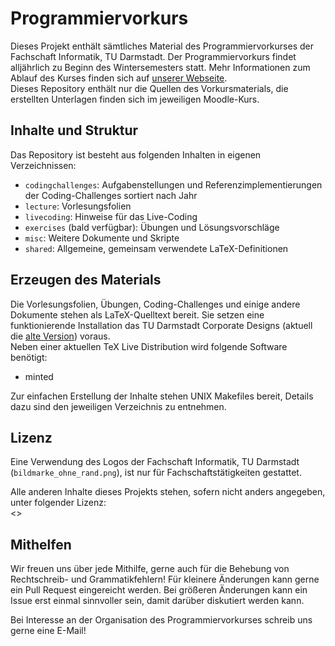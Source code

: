 # Programmiervorkurs

Dieses Projekt enthält sämtliches Material des Programmiervorkurses der Fachschaft Informatik, TU Darmstadt. Der Programmiervorkurs findet alljährlich zu Beginn des Wintersemesters statt. Mehr Informationen zum Ablauf des Kurses finden sich auf [unserer Webseite](https://d120.de/vorkurs).  
Dieses Repository enthält nur die Quellen des Vorkursmaterials, die erstellten Unterlagen finden sich im jeweiligen Moodle-Kurs.

## Inhalte und Struktur

Das Repository ist besteht aus folgenden Inhalten in eigenen Verzeichnissen:

* `codingchallenges`: Aufgabenstellungen und Referenzimplementierungen der Coding-Challenges sortiert nach Jahr
* `lecture`: Vorlesungsfolien
* `livecoding`: Hinweise für das Live-Coding
* `exercises` (bald verfügbar): Übungen und Lösungsvorschläge
* `misc`: Weitere Dokumente und Skripte
* `shared`: Allgemeine, gemeinsam verwendete LaTeX-Definitionen

## Erzeugen des Materials
Die Vorlesungsfolien, Übungen, Coding-Challenges und einige andere Dokumente stehen als LaTeX-Quelltext bereit. Sie setzen eine funktionierende Installation das TU Darmstadt Corporate Designs (aktuell die [alte Version](http://exp1.fkp.physik.tu-darmstadt.de/tuddesign/)) voraus.  
Neben einer aktuellen TeX Live Distribution wird folgende Software benötigt:

* minted

Zur einfachen Erstellung der Inhalte stehen UNIX Makefiles bereit, Details dazu sind den jeweiligen Verzeichnis zu entnehmen.

## Lizenz
Eine Verwendung des Logos der Fachschaft Informatik, TU Darmstadt (`bildmarke_ohne_rand.png`), ist nur für Fachschaftstätigkeiten gestattet.  

Alle anderen Inhalte dieses Projekts stehen, sofern nicht anders angegeben, unter folgender Lizenz:  
<>



## Mithelfen
Wir freuen uns über jede Mithilfe, gerne auch für die Behebung von Rechtschreib- und Grammatikfehlern! Für kleinere Änderungen kann gerne ein Pull Request eingereicht werden. Bei größeren Änderungen kann ein Issue erst einmal sinnvoller sein, damit darüber diskutiert werden kann.  
  
Bei Interesse an der Organisation des Programmiervorkurses schreib uns gerne eine E-Mail!
